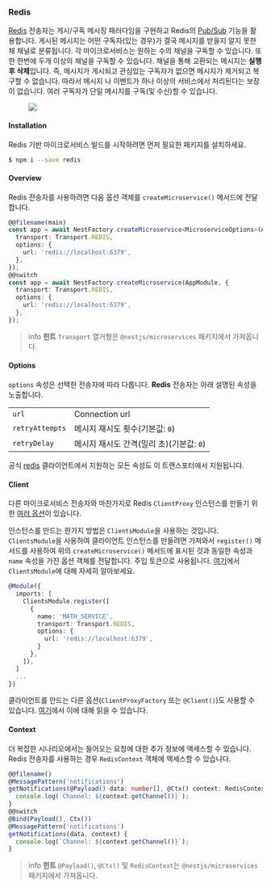 ### Redis

[Redis](https://redis.io/) 전송자는 게시/구독 메시징 패러다임을 구현하고 Redis의 [Pub/Sub](https://redis.io/topics/pubsub) 기능을 활용합니다. 게시된 메시지는 어떤 구독자(있는 경우)가 결국 메시지를 받을지 알지 못한 채 채널로 분류됩니다. 각 마이크로서비스는 원하는 수의 채널을 구독할 수 있습니다. 또한 한번에 두개 이상의 채널을 구독할 수 있습니다. 채널을 통해 교환되는 메시지는 **실행 후 삭제**입니다. 즉, 메시지가 게시되고 관심있는 구독자가 없으면 메시지가 제거되고 복구할 수 없습니다. 따라서 메시지 나 이벤트가 하나 이상의 서비스에서 처리된다는 보장이 없습니다. 여러 구독자가 단일 메시지를 구독(및 수신)할 수 있습니다.

<figure><img src="/assets/Redis_1.png" /></figure>

#### Installation

Redis 기반 마이크로서비스 빌드를 시작하려면 먼저 필요한 패키지를 설치하세요.

```bash
$ npm i --save redis
```

#### Overview

Redis 전송자를 사용하려면 다음 옵션 객체를 `createMicroservice()` 메서드에 전달합니다.

```typescript
@@filename(main)
const app = await NestFactory.createMicroservice<MicroserviceOptions>(AppModule, {
  transport: Transport.REDIS,
  options: {
    url: 'redis://localhost:6379',
  },
});
@@switch
const app = await NestFactory.createMicroservice(AppModule, {
  transport: Transport.REDIS,
  options: {
    url: 'redis://localhost:6379',
  },
});
```

> info **힌트** `Transport` 열거형은 `@nestjs/microservices` 패키지에서 가져옵니다.

#### Options

`options` 속성은 선택한 전송자에 따라 다릅니다. **Redis** 전송자는 아래 설명된 속성을 노출합니다.

<table>
  <tr>
    <td><code>url</code></td>
    <td>Connection url</td>
  </tr>
  <tr>
    <td><code>retryAttempts</code></td>
    <td>메시지 재시도 횟수(기본값: <code>0</code>)</td>
  </tr>
  <tr>
    <td><code>retryDelay</code></td>
    <td>메시지 재시도 간격(밀리 초)(기본값: <code>0</code>)</td>
  </tr>
</table>

공식 [redis](https://www.npmjs.com/package/redis#options-object-properties) 클라이언트에서 지원하는 모든 속성도 이 트랜스포터에서 지원됩니다.

#### Client

다른 마이크로서비스 전송자와 마찬가지로 Redis `ClientProxy` 인스턴스를 만들기 위한 [여러 옵션](/microservices/basics#client)이 있습니다.

인스턴스를 만드는 한가지 방법은 `ClientsModule`을 사용하는 것입니다. `ClientsModule`을 사용하여 클라이언트 인스턴스를 만들려면 가져와서 `register()` 메서드를 사용하여 위의 `createMicroservice()` 메서드에 표시된 것과 동일한 속성과 `name` 속성을 가진 옵션 객체를 전달합니다. 주입 토큰으로 사용됩니다. [여기](/microservices/basics#client)에서 `ClientsModule`에 대해 자세히 알아보세요.

```typescript
@Module({
  imports: [
    ClientsModule.register([
      {
        name: 'MATH_SERVICE',
        transport: Transport.REDIS,
        options: {
          url: 'redis://localhost:6379',
        }
      },
    ]),
  ]
  ...
})
```

클라이언트를 만드는 다른 옵션(`ClientProxyFactory` 또는 `@Client()`)도 사용할 수 있습니다. [여기](/microservices/basics#client)에서 이에 대해 읽을 수 있습니다.

#### Context

더 복잡한 시나리오에서는 들어오는 요청에 대한 추가 정보에 액세스할 수 있습니다. Redis 전송자를 사용하는 경우 `RedisContext` 객체에 액세스할 수 있습니다.

```typescript
@@filename()
@MessagePattern('notifications')
getNotifications(@Payload() data: number[], @Ctx() context: RedisContext) {
  console.log(`Channel: ${context.getChannel()}`);
}
@@switch
@Bind(Payload(), Ctx())
@MessagePattern('notifications')
getNotifications(data, context) {
  console.log(`Channel: ${context.getChannel()}`);
}
```

> info **힌트** `@Payload()`, `@Ctx()` 및 `RedisContext`는 `@nestjs/microservices` 패키지에서 가져옵니다.
